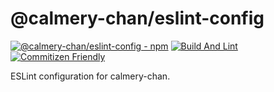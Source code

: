 # @calmery-chan/eslint-config

[![@calmery-chan/eslint-config - npm](https://img.shields.io/npm/v/@calmery-chan/eslint-config.svg)](https://www.npmjs.com/package/@calmery-chan/eslint-config)
[![Build And Lint](https://github.com/calmery-chan/eslint-config/actions/workflows/build-and-lint.yml/badge.svg?branch=develop)](https://github.com/calmery-chan/eslint-config/actions/workflows/build-and-lint.yml)
[![Commitizen Friendly](https://img.shields.io/badge/commitizen-friendly-brightgreen.svg)](http://commitizen.github.io/cz-cli/)

ESLint configuration for calmery-chan.
